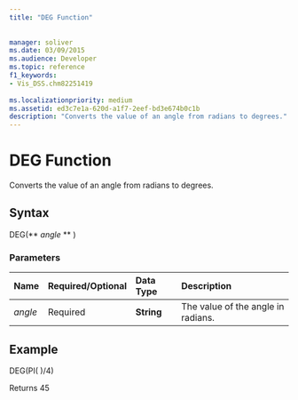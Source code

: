 ```yaml
---
title: "DEG Function"
 
 
manager: soliver
ms.date: 03/09/2015
ms.audience: Developer
ms.topic: reference
f1_keywords:
- Vis_DSS.chm82251419
 
ms.localizationpriority: medium
ms.assetid: ed3c7e1a-620d-a1f7-2eef-bd3e674b0c1b
description: "Converts the value of an angle from radians to degrees."
---
```


# DEG Function

Converts the value of an angle from radians to degrees.
  
## Syntax

DEG(** *angle* ** ) 
  
### Parameters

|**Name**|**Required/Optional**|**Data Type**|**Description**|
|:-----|:-----|:-----|:-----|
| _angle_ <br/> |Required  <br/> |**String** <br/> |The value of the angle in radians. |
   
## Example

DEG(PI( )/4) 
  
Returns 45 
  

